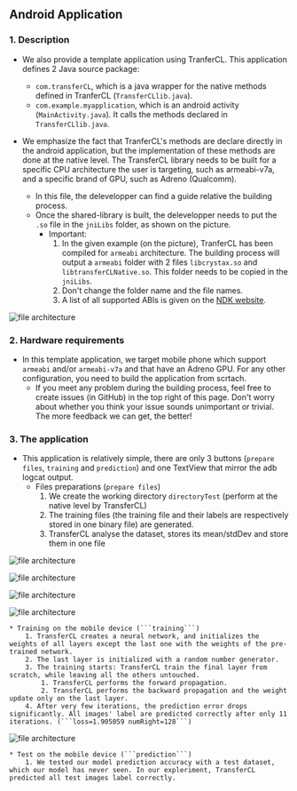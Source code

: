 ## Android Application

### 1. Description

* We also provide a template application using TranferCL. This application defines 2 Java source package:
	* ```com.transferCL```, which is a java wrapper for the native methods defined in TranferCL (```TransferCLlib.java```).
	* ```com.example.myapplication```, which is an android activity (```MainActivity.java```). It calls  the methods declared in ```TransferCLlib.java```.

* We emphasize the fact that TranferCL's methods are declare directly in the android application, but the implementation of these methods are done at the native level. The TransferCL library needs to be built for a specific CPU architecture the user is targeting, such as armeabi-v7a,  and a specific brand of GPU, such as Adreno (Qualcomm).
	* In this file, the delevelopper can find a guide relative the building process.
	* Once the shared-library is built, the delevelopper needs to put the ```.so``` file in the ```jniLibs``` folder, as shown on the picture.
		* Important: 
			1. In the given example (on the picture), TranferCL has been compiled for ```armeabi``` architecture. The building process will output a ```armeabi``` folder with 2 files ```libcrystax.so``` and ```libtransferCLNative.so```. This folder needs to be copied in the ```jniLibs```.
			2. Don't change the folder name and the file names.
			3. A list of all supported ABIs is given on the [NDK website](https://developer.android.com/ndk/guides/abis.html). 
	
	
![file architecture](/image/jniLibs.PNG.png?raw=true)

### 2. Hardware requirements

* In this template application, we target mobile phone which support ```armeabi``` and/or ```armeabi-v7a``` and that have an Adreno GPU. For any other configuration, you need to build the application from scrtach.
	* If you meet any problem during the building process, feel free to create issues (in GitHub) in the top right of this page. Don't worry about whether you think your issue sounds unimportant or trivial. The more feedback we can get, the better!
	
### 3. The application

* This application is relatively simple, there are only 3 buttons (```prepare files```, ```training``` and ```prediction```) and one TextView that mirror the adb logcat output.
	* Files preparations (```prepare files```)
		1. We create the working directory ```directoryTest``` (perform at the native level by TransferCL)
		2. The training files (the training file and their labels are respectively stored in one binary file) are generated.
		3. TransferCL analyse the dataset, stores its mean/stdDev and store them in one file

![file architecture](/image/training1.PNG.png?raw=true)		
	
![file architecture](/image/training2.PNG.png?raw=true)		

![file architecture](/image/training3.PNG.png?raw=true)		

![file architecture](/image/training4.PNG.png?raw=true)	
		
	* Training on the mobile device (```training```)
		1. TransferCL creates a neural network, and initializes the weights of all layers except the last one with the weights of the pre-trained network. 
		2. The last layer is initialized with a random number generator.
		3. The training starts: TransferCL train the final layer from scratch, while leaving all the others untouched.
			1. TransferCL performs the forward propagation.
			2. TransferCL performs the backward propagation and the weight update only on the last layer.
		4. After very few iterations, the prediction error drops significantly. All images' label are predicted correctly after only 11 iterations. (```loss=1.905059 numRight=128```)
		
![file architecture](/image/prediction.PNG.png?raw=true)				
		
	* Test on the mobile device (```prediction```)
		1. We tested our model prediction accuracy with a test dataset, which our model has never seen. In our expleriment, TransferCL predicted all test images label correctly.
